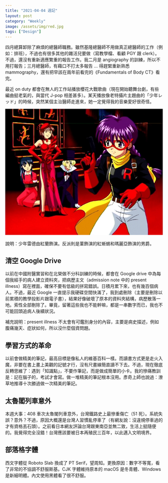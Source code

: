 ```yaml
---
title: "2021-04-04 週記"
layout: post
category: "Weekly"
image: /assets/img/red.jpg
tags: ["Design"]
---
```


四月總算卸除了麻煩的總醫師職務。雖然基隆總醫師不用做真正總醫師的工作（例如：排班），不過也有很多其他的雜活兒要做（寫教學檔、看顧 PGY 跟 clerk）。不過，還沒有重新適應繁重的報告工作。我二月是 angiography 的訓練，所以不用打報告；三月總醫師，有藉口不打太多報告 ... 得趕緊重新熟悉 mammography，還有把早該在兩年前看完的《Fundamentals of Body CT》看完。

最近 on duty 都會在無人的工作站播放櫻花大戰歌曲（現在開始聽舞台劇，有些編曲挺老氣的，與當代 J-pop 相差甚多）。某天播放像老特攝片主題曲的「少年レッド」的時候，突然某個主治醫師走進來，她一定覺得我的音樂愛好很奇怪。

![少年レッド](/assets/img/red.jpg)

說明：少年雷德由紅蘭飾演。反派則是菫飾演的紅蜥蜴和瑪麗亞飾演的男爵。

## 清空 Google Drive

以前在中國附醫實習和在北榮做不分科訓練的時候，都會在 Google drive 中為每個我經手的病人建立資料夾，把病歷主文（admission note 中的 present illness）寫在裡面，確保不要有低級的拼寫錯誤。日積月累下來，也有幾百個病人。不過，最近 Google 一直提示我硬碟空間快滿了，我到處刪除（主要是刪除以前累積的教學投影片跟電子書），結果好像破壞了原本的資料夾結構，病歷散落一地。索性全部刪除了。畢竟，留著這些我也不能幹嘛，都是一串數字而已，我也不可能回頭追病人後續狀況。

補充說明：present illness 不太會有可鑑別身分的內容，主要是病史描述，例如腹痛幾天、症狀如何，所以沒什麼個資問題。

## 學習方式的革命

以前會做精美的筆記，最高目標是像私人的維基百科一樣。而讀書方式更是走火入魔，非要在書上畫上美觀的記號才行，沒有尺畫線簡直讀不下去。不過，現在徹底反轉思維了：遇到「知識點」，不要作筆記，而是做成簡單的小卡。我的慘痛教訓是：記在腦子的，考試才會寫。做一堆精美的筆記根本沒用。彥奇上師也說過：潦草地推導十次勝過做一次精美的筆記。

## 太魯閣列車意外

本週大事：408 車次太魯閣列車意外，台灣鐵路史上最慘重傷亡（51 死）。系統失誤？意外？不過，原因大概還是台灣人習慣亂停車了（有網友說：沒違規停車過的才有資格丟石頭）。之前看日本網友評論台灣跟東南亞並無二致，生活上挺隨便的。我覺得完全沒錯！台灣應該要被日本再殖民三百年，以此邁入文明境界。

## 部落格字體

西文字體從 Roboto Slab 換成了 PT Serif，望周知。更換原因：數字不等寬，看了非常的不協調不舒服斯基。CJK 字體維持原本的 macOS 是冬青體、Windows 是新細明體。內文使用黑體看了很不舒服。
